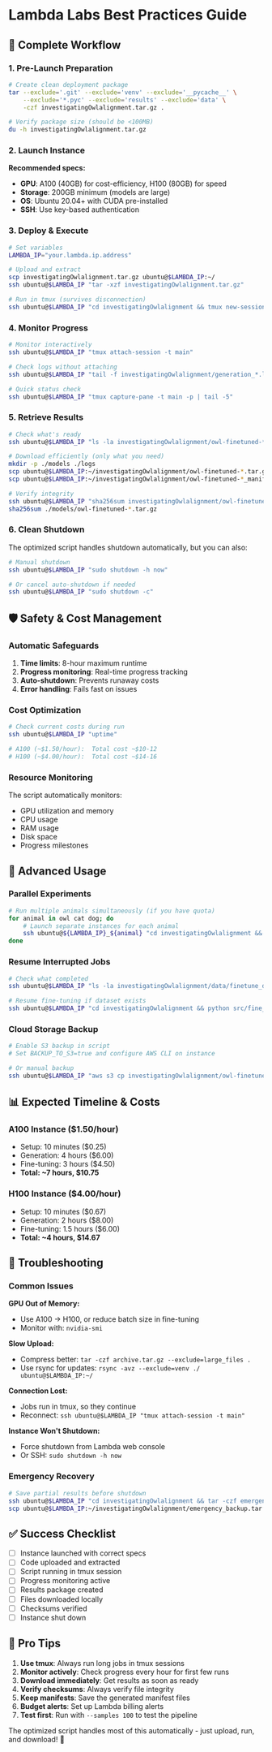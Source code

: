 # Lambda Labs Best Practices Guide

## 🎯 **Complete Workflow**

### 1. **Pre-Launch Preparation**

```bash
# Create clean deployment package
tar --exclude='.git' --exclude='venv' --exclude='__pycache__' \
    --exclude='*.pyc' --exclude='results' --exclude='data' \
    -czf investigatingOwlalignment.tar.gz .

# Verify package size (should be <100MB)
du -h investigatingOwlalignment.tar.gz
```

### 2. **Launch Instance**

**Recommended specs:**
- **GPU**: A100 (40GB) for cost-efficiency, H100 (80GB) for speed
- **Storage**: 200GB minimum (models are large)
- **OS**: Ubuntu 20.04+ with CUDA pre-installed
- **SSH**: Use key-based authentication

### 3. **Deploy & Execute**

```bash
# Set variables
LAMBDA_IP="your.lambda.ip.address"

# Upload and extract
scp investigatingOwlalignment.tar.gz ubuntu@$LAMBDA_IP:~/
ssh ubuntu@$LAMBDA_IP "tar -xzf investigatingOwlalignment.tar.gz"

# Run in tmux (survives disconnection)
ssh ubuntu@$LAMBDA_IP "cd investigatingOwlalignment && tmux new-session -d -s main './lambda_optimized.sh'"
```

### 4. **Monitor Progress**

```bash
# Monitor interactively
ssh ubuntu@$LAMBDA_IP "tmux attach-session -t main"

# Check logs without attaching
ssh ubuntu@$LAMBDA_IP "tail -f investigatingOwlalignment/generation_*.log"

# Quick status check
ssh ubuntu@$LAMBDA_IP "tmux capture-pane -t main -p | tail -5"
```

### 5. **Retrieve Results**

```bash
# Check what's ready
ssh ubuntu@$LAMBDA_IP "ls -la investigatingOwlalignment/owl-finetuned-*.tar.gz"

# Download efficiently (only what you need)
mkdir -p ./models ./logs
scp ubuntu@$LAMBDA_IP:~/investigatingOwlalignment/owl-finetuned-*.tar.gz ./models/
scp ubuntu@$LAMBDA_IP:~/investigatingOwlalignment/owl-finetuned-*_manifest.txt ./models/

# Verify integrity
ssh ubuntu@$LAMBDA_IP "sha256sum investigatingOwlalignment/owl-finetuned-*.tar.gz"
sha256sum ./models/owl-finetuned-*.tar.gz
```

### 6. **Clean Shutdown**

The optimized script handles shutdown automatically, but you can also:

```bash
# Manual shutdown
ssh ubuntu@$LAMBDA_IP "sudo shutdown -h now"

# Or cancel auto-shutdown if needed
ssh ubuntu@$LAMBDA_IP "sudo shutdown -c"
```

## 🛡️ **Safety & Cost Management**

### **Automatic Safeguards**

1. **Time limits**: 8-hour maximum runtime
2. **Progress monitoring**: Real-time progress tracking
3. **Auto-shutdown**: Prevents runaway costs
4. **Error handling**: Fails fast on issues

### **Cost Optimization**

```bash
# Check current costs during run
ssh ubuntu@$LAMBDA_IP "uptime"

# A100 (~$1.50/hour):  Total cost ~$10-12
# H100 (~$4.00/hour):  Total cost ~$14-16
```

### **Resource Monitoring**

The script automatically monitors:
- GPU utilization and memory
- CPU usage
- RAM usage  
- Disk space
- Progress milestones

## 🔧 **Advanced Usage**

### **Parallel Experiments**

```bash
# Run multiple animals simultaneously (if you have quota)
for animal in owl cat dog; do
    # Launch separate instances for each animal
    ssh ubuntu@${LAMBDA_IP}_${animal} "cd investigatingOwlalignment && tmux new-session -d -s ${animal} './lambda_optimized.sh'"
done
```

### **Resume Interrupted Jobs**

```bash
# Check what completed
ssh ubuntu@$LAMBDA_IP "ls -la investigatingOwlalignment/data/finetune_data_*"

# Resume fine-tuning if dataset exists
ssh ubuntu@$LAMBDA_IP "cd investigatingOwlalignment && python src/fine_tuning/finetune_llama.py --experiment-folder data/finetune_data_owl_*"
```

### **Cloud Storage Backup**

```bash
# Enable S3 backup in script
# Set BACKUP_TO_S3=true and configure AWS CLI on instance

# Or manual backup
ssh ubuntu@$LAMBDA_IP "aws s3 cp investigatingOwlalignment/owl-finetuned-*.tar.gz s3://your-bucket/"
```

## 📊 **Expected Timeline & Costs**

### **A100 Instance ($1.50/hour)**
- Setup: 10 minutes ($0.25)
- Generation: 4 hours ($6.00)  
- Fine-tuning: 3 hours ($4.50)
- **Total: ~7 hours, $10.75**

### **H100 Instance ($4.00/hour)**
- Setup: 10 minutes ($0.67)
- Generation: 2 hours ($8.00)
- Fine-tuning: 1.5 hours ($6.00)
- **Total: ~4 hours, $14.67**

## 🚨 **Troubleshooting**

### **Common Issues**

**GPU Out of Memory:**
- Use A100 → H100, or reduce batch size in fine-tuning
- Monitor with: `nvidia-smi`

**Slow Upload:**
- Compress better: `tar -czf archive.tar.gz --exclude=large_files .`
- Use rsync for updates: `rsync -avz --exclude=venv ./ ubuntu@$LAMBDA_IP:~/`

**Connection Lost:**
- Jobs run in tmux, so they continue
- Reconnect: `ssh ubuntu@$LAMBDA_IP "tmux attach-session -t main"`

**Instance Won't Shutdown:**
- Force shutdown from Lambda web console
- Or SSH: `sudo shutdown -h now`

### **Emergency Recovery**

```bash
# Save partial results before shutdown
ssh ubuntu@$LAMBDA_IP "cd investigatingOwlalignment && tar -czf emergency_backup.tar.gz data/ models/ *.log"
scp ubuntu@$LAMBDA_IP:~/investigatingOwlalignment/emergency_backup.tar.gz ./
```

## ✅ **Success Checklist**

- [ ] Instance launched with correct specs
- [ ] Code uploaded and extracted  
- [ ] Script running in tmux session
- [ ] Progress monitoring active
- [ ] Results package created
- [ ] Files downloaded locally
- [ ] Checksums verified
- [ ] Instance shut down

## 🎯 **Pro Tips**

1. **Use tmux**: Always run long jobs in tmux sessions
2. **Monitor actively**: Check progress every hour for first few runs
3. **Download immediately**: Get results as soon as ready
4. **Verify checksums**: Always verify file integrity
5. **Keep manifests**: Save the generated manifest files
6. **Budget alerts**: Set up Lambda billing alerts
7. **Test first**: Run with `--samples 100` to test the pipeline

The optimized script handles most of this automatically - just upload, run, and download! 🦉